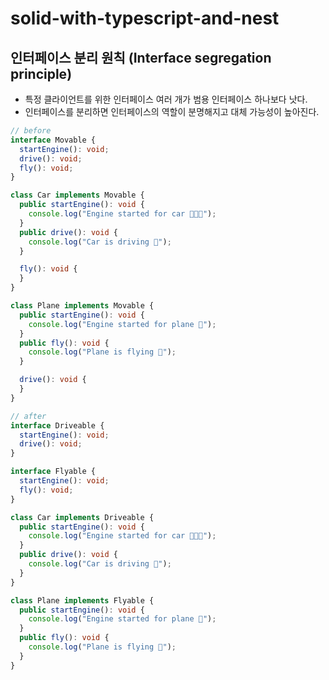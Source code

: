 # solid-with-typescript-and-nest
## 인터페이스 분리 원칙 (Interface segregation principle)
- 특정 클라이언트를 위한 인터페이스 여러 개가 범용 인터페이스 하나보다 낫다.
- 인터페이스를 분리하면 인터페이스의 역할이 분명해지고 대체 가능성이 높아진다.
```typescript
// before
interface Movable {
  startEngine(): void;
  drive(): void;
  fly(): void;
}

class Car implements Movable {
  public startEngine(): void {
    console.log("Engine started for car 🚗🚗🚗");
  }
  public drive(): void {
    console.log("Car is driving 🚗");
  }

  fly(): void {
  }
}

class Plane implements Movable {
  public startEngine(): void {
    console.log("Engine started for plane 🛬");
  }
  public fly(): void {
    console.log("Plane is flying 🛫");
  }

  drive(): void {
  }
}
```

```typescript
// after
interface Driveable {
  startEngine(): void;
  drive(): void;
}

interface Flyable {
  startEngine(): void;
  fly(): void;
}

class Car implements Driveable {
  public startEngine(): void {
    console.log("Engine started for car 🚗🚗🚗");
  }
  public drive(): void {
    console.log("Car is driving 🚗");
  }
}

class Plane implements Flyable {
  public startEngine(): void {
    console.log("Engine started for plane 🛬");
  }
  public fly(): void {
    console.log("Plane is flying 🛫");
  }
}
```